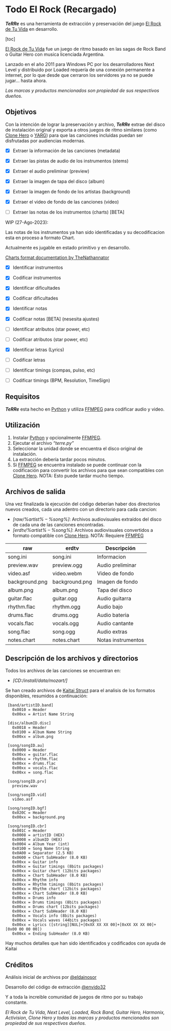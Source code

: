 # Todo El Rock (Recargado)

**_TeRRe_** es una herramienta de extracción y preservación del juego [El Rock de Tu Vida](https://web.archive.org/web/20111020150625/http://www.elrockdetuvida.com/website/index.php) en desarrollo.

[toc]

[El Rock de Tu Vida](https://web.archive.org/web/20111020150625/http://www.elrockdetuvida.com/website/index.php) fue un juego de ritmo basado en las sagas de Rock Band o Guitar Hero con musica licenciada Argentina.

Lanzado en el año 2011 para Windows PC por los desarrolladores Next Level y distribuido por Loaded requería de una conexión permanente a internet, por lo que desde que cerraron los servidores ya no se puede jugar… hasta ahora.

_Las marcas y productos mencionados son propiedad de sus respectivos dueños._ 

## Objetivos

Con la intención de lograr la preservación y archivo, **_TeRRe_** extrae del disco de instalación original y exporta a otros juegos de ritmo similares (como [Clone Hero](https://clonehero.net/) o [YARG](https://yarg.in/)) para que las canciones incluidas puedan ser disfrutadas por audiencias modernas.

- [x] Extraer la información de las canciones (metadata)

- [x] Extraer las pistas de audio de los instrumentos (stems)

- [x] Extraer el audio preliminar (preview)

- [x] Extraer la imagen de tapa del disco (album)

- [x] Extraer la imagen de fondo de los artistas (background)

- [x] Extraer el video de fondo de las canciones (video)

- [ ] Extraer las notas de los instrumentos (charts) [BETA]

WIP (27-Ago-2023):

Las notas de los instrumentos ya han sido identificadas y su decodificacion esta en proceso a formato Chart.

Actualmente es jugable en estado primitivo y en desarrollo.

[Charts format documentation by TheNathannator](https://github.com/TheNathannator/GuitarGame_ChartFormats/tree/main/doc/FileFormats/.chart)

- [x] Identificar instrumentos

- [x] Codificar instrumentos

- [x] Identificar dificultades

- [x] Codificar dificultades

- [x] Identificar notas

- [x] Codificar notas [BETA] (nesesita ajustes)

- [ ] Identificar atributos (star power, etc)

- [ ] Codificar atributos (star power, etc)

- [x] Identificar letras (Lyrics)

- [ ] Codificar letras

- [ ] Identificar timings (compas, pulso, etc)

- [ ] Codificar timings (BPM, Resolution, TimeSign)

## Requisitos 

**_TeRRe_** esta hecho en [Python](https://www.python.org/) y utiliza [FFMPEG](https://www.ffmpeg.org/) para codificar audio y video. 

## Utilización

1) Instalar [Python](https://www.python.org/) y opcionalmente [FFMPEG](https://www.ffmpeg.org/).
2) Ejecutar el archivo _“terre.py”_
3) Seleccionar la unidad donde se encuentra el disco original de instalación.
4) La extracción debería tardar pocos minutos.
5) Si [FFMPEG](https://www.ffmpeg.org/) se encuentra instalado se puede continuar con la codificación para convertir los archivos para que sean compatibles con [Clone Hero](https://clonehero.net/). NOTA: Esto puede tardar mucho tiempo.

## Archivos de salida
Una vez finalizada la ejecución del código deberían haber dos directorios nuevos creados, cada una adentro con un directorio para cada cancion:

- _[raw/%artist% – %song%]_: Archivos audiovisuales extraídos del disco de cada una de las canciones encontradas.
- _[erdtv/%artist% – %song%]_: Archivos audiovisuales convertidos a formato compatible con [Clone Hero](https://clonehero.net/). NOTA: Requiere [FFMPEG](https://www.ffmpeg.org/)


| raw            | erdtv          | Descripción        |
|----------------|----------------|--------------------|
| song.ini       | song.ini       | Informacion        |
| preview.wav    | preview.ogg    | Audio preliminar   |
| video.asf      | video.webm     | Video de fondo     |
| background.png | background.png | Imagen de fondo    |
| album.png      | album.png      | Tapa del disco     |
| guitar.flac    | guitar.ogg     | Audio guitarra     |
| rhythm.flac    | rhythm.ogg     | Audio bajo         |
| drums.flac     | drums.ogg      | Audio bateria      |
| vocals.flac    | vocals.ogg     | Audio cantante     |
| song.flac      | song.ogg       | Audio extras       |
| notes.chart    | notes.chart    | Notas instrumentos |

## Descripción de los archivos y directorios

Todos los archivos de las canciones se encuentran en: 

- _[CD:/install/data/mozart/]_

Se han creado archivos de [Kaitai Struct](https://kaitai.io/) para el analisis de los formatos disponibles, resumidos a continuación:

```
 [band/artistID.band]
   0x0010 = Header
   0x00xx = Artist Name String
   
 [disc/albumID.disc]
   0x0018 = Header
   0x0100 = Album Name String
   0x00xx = album.png
   
 [song/songID.au]
   0x0000 = Header
   0x00xx = guitar.flac
   0x00xx = rhythm.flac
   0x00xx = drums.flac
   0x00xx = vocals.flac
   0x00xx = song.flac
   
 [song/songID.prv]
   preview.wav
   
 [song/songID.vid]
   video.asf
   
 [song/songID.bgf]
   0x020C = Header
   0x00xx = background.png
   
 [song/songID.cbr]
   0x001C = Header
   0x0008 = artistID (HEX)
   0x0008 = albumID (HEX)
   0x0004 = Album Year (int)
   0x0100 = Song Name String
   0x0A00 = Separator (2.5 KB)
   0x0600 = Chart SubHeader (8.0 KB)
   0x00xx = Guitar info
   0x00xx = Guitar timings (8bits packages)
   0x00xx = Guitar chart (12bits packages)
   0x00xx = Chart SubHeader (8.0 KB)
   0x00xx = Rhythm info
   0x00xx = Rhythm timings (8bits packages)
   0x00xx = Rhythm chart (12bits packages)
   0x00xx = Chart SubHeader (8.0 KB)
   0x00xx = Drums info
   0x00xx = Drums timings (8bits packages)
   0x00xx = Drums chart (12bits packages)
   0x00xx = Chart SubHeader (8.0 KB)
   0x00xx = Vocals info (8bits packages)
   0x00xx = Vocals waves (44bits packages)
   0x00xx = Lyrics ([string][NUL]+[0xXX XX XX 00]+[0xXX XX XX 00]+[0x00 00 00 00])
   0x00xx = Ending SubHeader (8.0 KB)
   ```

Hay muchos detalles que han sido identificados y codificados con ayuda de Kaitai

## Créditos

Análisis inicial de archivos por [@eldainosor](https://twitter.com/eldainosor)

Desarrollo del código de extracción [@envido32](https://twitter.com/envido32)

Y a toda la increible comunidad de juegos de ritmo por su trabajo constante.

_El Rock de Tu Vida, Next Level, Loaded, Rock Band, Guitar Hero, Harmonix, Activision, Clone Hero y todas las marcas y productos mencionados son propiedad de sus respectivos dueños._
